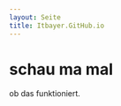 ```yaml
---
layout: Seite
title: Itbayer.GitHub.io
---
```


# schau ma mal

ob das funktioniert.
    




 

    

